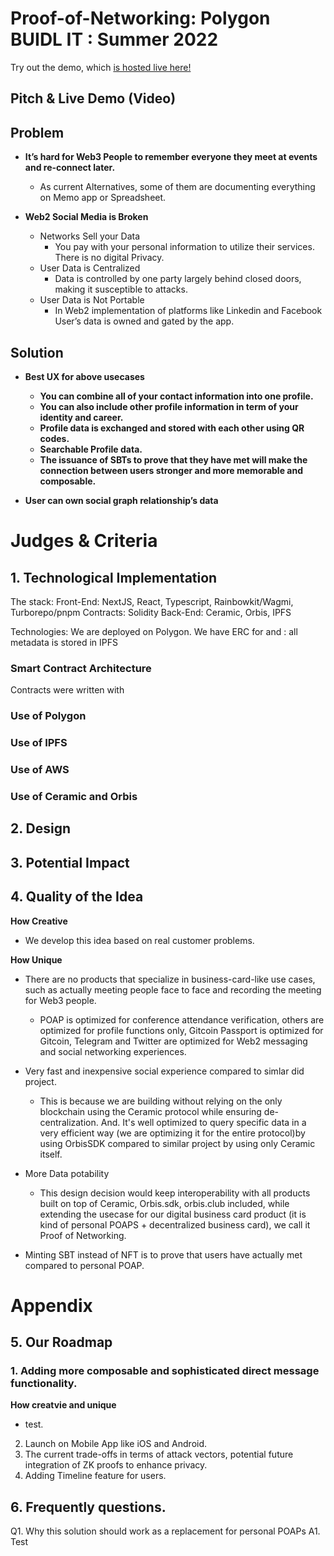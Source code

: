 # Proof-of-Networking: Polygon BUIDL IT : Summer 2022

Try out the demo, which [is hosted live here!](https://ceramic.network/)

## Pitch & Live Demo (Video)


## Problem

- **It’s hard for Web3 People to remember everyone they meet at events and re-connect later.**
    - As current Alternatives, some of them are documenting everything on Memo app or Spreadsheet.

- **Web2 Social Media is Broken**
    - Networks Sell your Data
        - You pay with your personal information to utilize their services. There is no digital Privacy.
    - User Data is Centralized
        - Data is controlled by one party largely behind closed doors, making it susceptible to attacks.
    - User Data is Not Portable
        - In Web2 implementation of platforms like Linkedin and Facebook User’s data is owned and gated by the app.


## Solution

- **Best UX for above usecases**
    - **You can combine all of your contact information into one profile.**
    - **You can also include other profile information in term of your identity and career.**
    - **Profile data is exchanged and stored with each other using QR codes.**
    - **Searchable Profile data.**
    - **The issuance of SBTs to prove that they have met will make the connection between users stronger and more memorable and composable.**

- **User can own social graph relationship’s data**

# Judges & Criteria

## 1. Technological Implementation

The stack: Front-End: NextJS, React, Typescript, Rainbowkit/Wagmi, Turborepo/pnpm Contracts: Solidity Back-End: Ceramic, Orbis, IPFS

Technologies: We are deployed on Polygon. We have ERC for  and  : all metadata is stored in IPFS


### Smart Contract Architecture

Contracts were written with 


### Use of Polygon



### Use of IPFS


### Use of AWS

### Use of Ceramic and Orbis


## 2. Design


## 3. Potential Impact



## 4. Quality of the Idea


**How Creative**
- We develop this idea based on real customer problems.


**How Unique**
- There are no products that specialize in business-card-like use cases, such as actually meeting people face to face and recording the meeting for Web3 people.
    - POAP is optimized for conference attendance verification, others are optimized for profile functions only, Gitcoin Passport is optimized for Gitcoin, Telegram and Twitter are optimized for Web2 messaging and social networking experiences.
- Very fast and inexpensive social experience compared to simlar did project.
    - This is because we are building without relying on the only blockchain using the Ceramic protocol while ensuring de-centralization. And. It's well optimized to query specific data in a very efficient way (we are optimizing it for the entire protocol)by using OrbisSDK compared to similar project by using only Ceramic itself.

- More Data potability
    - This design decision would keep interoperability with all products built on top of Ceramic, Orbis.sdk, orbis.club included, while extending the usecase for our digital business card product (it is kind of personal POAPS + decentralized business card), we call it Proof of Networking.

- Minting SBT instead of NFT is to prove that users have actually met compared to personal POAP.




# Appendix

## 5. Our Roadmap

### 1. Adding more composable and sophisticated direct message functionality.

**How creatvie and unique**
- test.

2. Launch on Mobile App like iOS and Android.
3. The current trade-offs in terms of attack vectors, potential future integration of ZK proofs to enhance privacy.
4. Adding Timeline feature for users.

## 6. Frequently questions.

Q1. Why this solution should work as a replacement for personal POAPs
A1. Test
